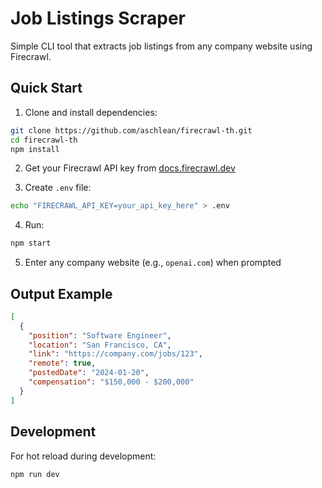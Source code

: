 # Job Listings Scraper

Simple CLI tool that extracts job listings from any company website using Firecrawl.

## Quick Start

1. Clone and install dependencies:
```bash
git clone https://github.com/aschlean/firecrawl-th.git
cd firecrawl-th
npm install
```

2. Get your Firecrawl API key from [docs.firecrawl.dev](https://docs.firecrawl.dev)

3. Create `.env` file:
```bash
echo "FIRECRAWL_API_KEY=your_api_key_here" > .env
```

4. Run:
```bash
npm start
```

5. Enter any company website (e.g., `openai.com`) when prompted

## Output Example

```json
[
  {
    "position": "Software Engineer",
    "location": "San Francisco, CA",
    "link": "https://company.com/jobs/123",
    "remote": true,
    "postedDate": "2024-01-20",
    "compensation": "$150,000 - $200,000"
  }
]
```

## Development

For hot reload during development:
```bash
npm run dev
```
